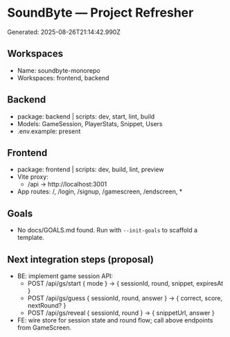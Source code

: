 # SoundByte — Project Refresher

Generated: 2025-08-26T21:14:42.990Z

## Workspaces

- Name: soundbyte-monorepo
- Workspaces: frontend, backend

## Backend

- package: backend | scripts: dev, start, lint, build
- Models: GameSession, PlayerStats, Snippet, Users
- .env.example: present

## Frontend

- package: frontend | scripts: dev, build, lint, preview
- Vite proxy:
  - /api → http://localhost:3001
- App routes: /, /login, /signup, /gamescreen, /endscreen, \*

## Goals

- No docs/GOALS.md found. Run with `--init-goals` to scaffold a template.

## Next integration steps (proposal)

- BE: implement game session API:
  - POST /api/gs/start { mode } → { sessionId, round, snippet, expiresAt }
  - POST /api/gs/guess { sessionId, round, answer } → { correct, score, nextRound? }
  - POST /api/gs/reveal { sessionId, round } → { snippetUrl, answer }
- FE: wire store for session state and round flow; call above endpoints from GameScreen.
